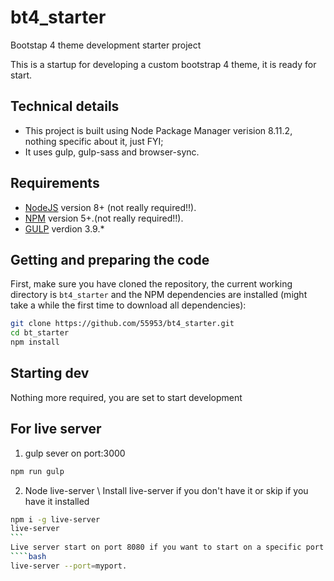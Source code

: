 # bt4_starter
Bootstap 4 theme development starter project

This is a startup for developing a custom bootstrap 4 theme, it is ready for start.

## Technical details

- This project is built using Node Package Manager verision 8.11.2, nothing specific about it, just FYI;
- It uses gulp, gulp-sass and browser-sync.

## Requirements

- [NodeJS](https://nodejs.org/) version 8+ (not really required!!).
- [NPM](https://www.npmjs.com/) version 5+.(not really required!!).
- [GULP](https://gulpjs.com/) verdion 3.9.*

## Getting and preparing the code

First, make sure you have cloned the repository, the current working directory is `bt4_starter` and the NPM dependencies are installed (might take a while the first time to download all dependencies):
```bash
git clone https://github.com/55953/bt4_starter.git
cd bt_starter
npm install
```
## Starting dev

Nothing more required, you are set to start development

## For live server

1. gulp sever on port:3000
````bash
npm run gulp
`````
2. Node live-server \ Install live-server if you don't have it or skip if you have it installed
````bash
npm i -g live-server
live-server
```
Live server start on port 8080 if you want to start on a specific port 
````bash
live-server --port=myport.

 
